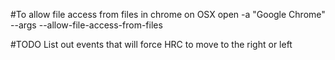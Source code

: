 #To allow file access from files in chrome on OSX
open -a "Google Chrome" --args --allow-file-access-from-files

#TODO
List out events that will force HRC to move to the right or left